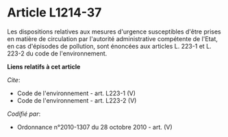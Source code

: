 # Article L1214-37

Les dispositions relatives aux mesures d'urgence susceptibles d'être prises en matière de circulation par l'autorité
administrative compétente de l'Etat, en cas d'épisodes de pollution, sont énoncées aux articles L. 223-1 et L. 223-2 du code
de l'environnement.

**Liens relatifs à cet article**

_Cite_:

  - Code de l'environnement - art. L223-1 (V)
  - Code de l'environnement - art. L223-2 (V)

_Codifié par_:

  - Ordonnance n°2010-1307 du 28 octobre 2010 - art. (V)

